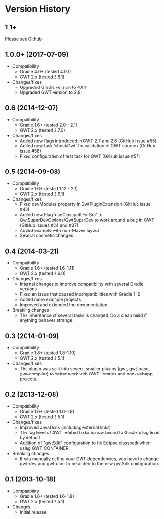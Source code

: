 # Version History

## 1.1+

Please see Github

## 1.0.0+ (2017-07-09)

* Compatibility
    * Gradle 4.0+ (tested 4.0.1)
    * GWT 2.x (tested 2.8.1)
* Changes/fixes
    * Upgraded Gradle version to 4.0.1
    * Upgraded GWT version to 2.8.1

## 0.6 (2014-12-07)

* Compatibility
    * Gradle 1.6+ (tested 2.0 - 2.1)
    * GWT 2.x (tested 2.7.0)
* Changes/fixes
    * Added new flags introduced in GWT 2.7 and 2.6 (GitHub issue #55)
    * Added new task 'checkGwt' for validation of GWT sources (GitHub issue #58)
    * Fixed configuration of test task for GWT (GitHub issue #57)

## 0.5 (2014-09-08)

* Compatibility
    * Gradle 1.6+ (tested 1.12 - 2.1)
    * GWT 2.x (tested 2.6.1)
* Changes/fixes
    * Fixed devModules property in GwtPluginExtension (GitHub issue #40)
    * Added new Flag 'useClasspathForSrc' to GwtSuperDevOptions/GwtSuperDev to work around a bug in GWT (GitHub issues #34 and #37)
    * Added example with non-Maven layout
    * Several cosmetic changes

## 0.4 (2014-03-21)

* Compatibility
    * Gradle 1.6+ (tested 1.6-1.11)
    * GWT 2.x (tested 2.6.0)
* Changes/fixes
    * Internal changes to improve compatibility with several Gradle versions
    * Fixed an issue that caused incompatibilities with Gradle 1.12
    * Added more example projects
    * Improved and extended the documentation
* Breaking changes
    * The inheritance of several tasks is changed. Do a clean build if anything behaves strange.

## 0.3 (2014-01-09)

* Compatibility
    * Gradle 1.8+ (tested 1.8-1.10)
    * GWT 2.x (tested 2.5.1)
* Changes/fixes
    * The plugin was split into several smaller plugins (gwt, gwt-base, gwt-compiler) to better work with GWT libraries and non-webapp projects.

## 0.2 (2013-12-08)

* Compatibility
    * Gradle 1.6+ (tested 1.6-1.9)
    * GWT 2.x (tested 2.5.1)
* Changes/fixes
    * Improved JavaDocs (including external links)
    * The log level of GWT related tasks is now bound to Gradle's log level by default
    * Addition of "gwtSdk" configuration to fix Eclipse classpath when using GWT_CONTAINER
* Breaking changes
    * If you manually define your GWT dependencies, you have to change gwt-dev and gwt-user to be added to the new gwtSdk configuration.

## 0.1 (2013-10-18)

* Compatibility
    * Gradle 1.6+ (tested 1.6-1.8)
    * GWT 2.x (tested 2.5.1)
* Changes
    * Initial release
